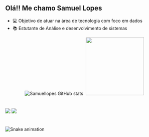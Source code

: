 ## Olá!! Me chamo Samuel Lopes

- 💻 Objetivo de atuar na área de tecnologia com foco em dados
- 📚 Estutante de Análise e desenvolvimento de sistemas

<div align="center">

![Samuellopes GitHub stats](https://github-readme-stats.vercel.app/api?username=samuelllopes&show_icons=true&theme=dark) <img height="120em">
  <img height="185em" src="https://github-readme-stats.vercel.app/api/top-langs/?username=samuelllopes&layout=compact&langs_count=7&theme=dark"/> 
</div>

#
<div> 

  <a href = "mailto:contato.lopessamuel@gmail.com"><img src="https://img.shields.io/badge/-Gmail-%23333?style=for-the-badge&logo=gmail&logoColor=white" target="_blank"></a>
  <a href="https://www.linkedin.com/in/samuel-lopes-nazario/" target="_blank"><img src="https://img.shields.io/badge/-LinkedIn-%230077B5?style=for-the-badge&logo=linkedin&logoColor=white" target="_blank"></a> 

 #
 
![Snake animation](https://github.com/samuelllopes/samuelllopes/blob/output/github-contribution-grid-snake.svg)
